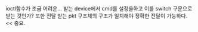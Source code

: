 ioctl함수가 조금 어려운... 
받는 device에서 cmd를 설정을하고 이를 switch 구문으로 받는 것인가?
또한 전달 받는 pkt 구조체의 구조가 일치해야 정확한 전달이 가능하다. << 중요.
